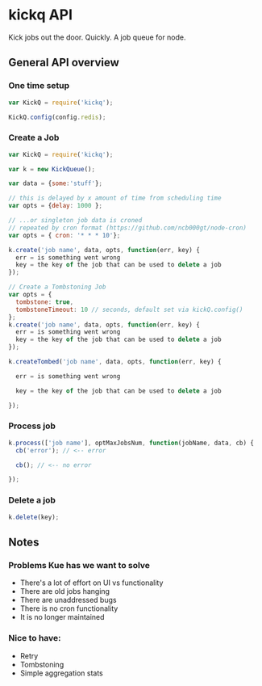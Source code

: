 kickq API
=====
Kick jobs out the door. Quickly.
A job queue for node.


## General API overview

### One time setup
```js
var KickQ = require('kickq');

KickQ.config(config.redis);
```

### Create a Job

```js
var KickQ = require('kickq');

var k = new KickQueue();

var data = {some:'stuff'};

// this is delayed by x amount of time from scheduling time
var opts = {delay: 1000 };

// ...or singleton job data is croned
// repeated by cron format (https://github.com/ncb000gt/node-cron)
var opts = { cron: '* * * 10'};

k.create('job name', data, opts, function(err, key) {
  err = is something went wrong
  key = the key of the job that can be used to delete a job
});

// Create a Tombstoning Job
var opts = {
  tombstone: true,
  tombstoneTimeout: 10 // seconds, default set via kickQ.config()
};
k.create('job name', data, opts, function(err, key) {
  err = is something went wrong
  key = the key of the job that can be used to delete a job
});


```


```js
k.createTombed('job name', data, opts, function(err, key) {

  err = is something went wrong

  key = the key of the job that can be used to delete a job

});
```

### Process job
```js
k.process(['job name'], optMaxJobsNum, function(jobName, data, cb) {
  cb('error'); // <-- error

  cb(); // <-- no error

});
```

### Delete a job
```js
k.delete(key);
```

## Notes

### Problems Kue has we want to solve
* There's a lot of effort on UI vs functionality
* There are old jobs hanging
* There are unaddressed bugs
* There is no cron functionality
* It is no longer maintained


### Nice to have:
* Retry
* Tombstoning
* Simple aggregation stats
